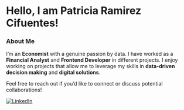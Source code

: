 # Hello, I am Patricia Ramirez Cifuentes!


### About Me
I’m an **Economist** with a genuine passion by data. 
I have worked as a **Financial Analyst** and **Frontend Developer** in different projects.
I enjoy working on projects that allow me to leverage my skills in **data-driven decision making** and **digital solutions**.

Feel free to reach out if you’d like to connect or discuss potential collaborations!


[![LinkedIn](https://img.shields.io/badge/LinkedIn-0077B5?style=for-the-badge&logo=linkedin&logoColor=white)](www.linkedin.com/in/ramirezcpatricia1)
